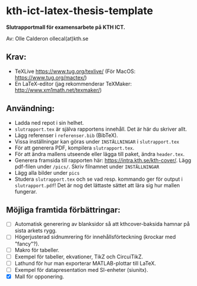 # kth-ict-latex-thesis-template
**Slutrapportmall för examensarbete på KTH ICT.**

Av: Olle Calderon ollecal(at)kth.se

## Krav:
- TeXLive https://www.tug.org/texlive/ (För MacOS: https://www.tug.org/mactex/)
- En LaTeX-editor (jag rekommenderar TeXMaker: http://www.xm1math.net/texmaker/)



## Användning:
- Ladda ned repot i sin helhet.
- `slutrapport.tex` är själva rapportens innehåll. Det är här du skriver allt.
- Lägg referenser i `referenser.bib` (BibTeX).
- Vissa inställningar kan göras under `INSTÄLLNINGAR` i `slutrapport.tex`
- För att generera PDF, kompilera `slutrapport.tex`.
- För att ändra mallens utseende eller lägga till paket, ändra `header.tex`.
- Generera framsida till rapporten här: https://intra.kth.se/kth-cover/. Lägg pdf-filen under `/pics/`. Skriv filnamnet under `INSTÄLLNINGAR`
- Lägg alla bilder under `pics`
- Studera `slutrapport.tex` och se vad resp. kommando ger för output i `slutrapport.pdf`! Det är nog det lättaste sättet att lära sig hur mallen fungerar.



## Möjliga framtida förbättringar:
- [ ] Automatisk generering av blanksidor så att kthcover-baksida hamnar på sista arkets rygg.
- [ ] Högerjusterad sidnumrering för innehållsförteckning (krockar med "fancy"?).
- [ ] Makro för tabeller.
- [ ] Exempel för tabeller, ekvationer, TikZ och CircuiTikZ.
- [ ] Lathund för hur man exporterar MATLAB-plottar till LaTeX.
- [ ] Exempel för datapresentation med SI-enheter (siunitx).
- [X] Mall för opponering.
